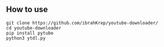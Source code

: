 ## How to use

```
git clone https://github.com/ibrahKrep/youtube-downloader/
cd youtube-downloader
pip install pytube
python3 ytdl.py
```
